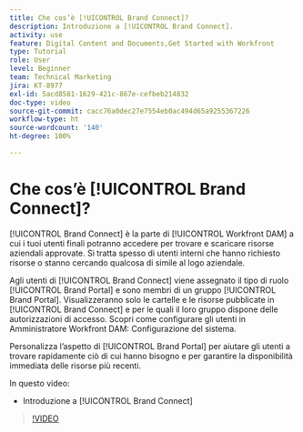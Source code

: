 ```yaml
---
title: Che cos’è [!UICONTROL Brand Connect]?
description: Introduzione a [!UICONTROL Brand Connect].
activity: use
feature: Digital Content and Documents,Get Started with Workfront
type: Tutorial
role: User
level: Beginner
team: Technical Marketing
jira: KT-8977
exl-id: 5acd8581-1629-421c-867e-cefbeb214832
doc-type: video
source-git-commit: cacc76a0dec27e7554eb0ac494d65a9255367226
workflow-type: ht
source-wordcount: '140'
ht-degree: 100%

---
```


# Che cos’è [!UICONTROL Brand Connect]?

[!UICONTROL Brand Connect] è la parte di [!UICONTROL Workfront DAM] a cui i tuoi utenti finali potranno accedere per trovare e scaricare risorse aziendali approvate. Si tratta spesso di utenti interni che hanno richiesto risorse o stanno cercando qualcosa di simile al logo aziendale.

Agli utenti di [!UICONTROL Brand Connect] viene assegnato il tipo di ruolo [!UICONTROL Brand Portal] e sono membri di un gruppo [!UICONTROL Brand Portal]. Visualizzeranno solo le cartelle e le risorse pubblicate in [!UICONTROL Brand Connect] e per le quali il loro gruppo dispone delle autorizzazioni di accesso. Scopri come configurare gli utenti in Amministratore Workfront DAM: Configurazione del sistema.

<!-- Need the cross-reference link to other LP, mentioned above -->

Personalizza l’aspetto di [!UICONTROL Brand Portal] per aiutare gli utenti a trovare rapidamente ciò di cui hanno bisogno e per garantire la disponibilità immediata delle risorse più recenti.

In questo video:

* Introduzione a [!UICONTROL Brand Connect]

>[!VIDEO](https://video.tv.adobe.com/v/335240/?quality=12&learn=on)

<!-- Learn more graphic and link to article, below
* Workfront DAM within Workfront
 -->
